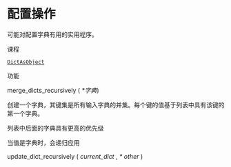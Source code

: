 # 配置操作

可能对配置字典有用的实用程序。

课程

[`DictAsObject`]()

功能

merge_dicts_recursively ( _\*字典_)

创建一个字典，其键集是所有输入字典的并集。每个键的值基于列表中具有该键的第一个字典。

列表中后面的字典具有更高的优先级

当值是字典时，会递归应用

update_dict_recursively ( _current_dict_ , _\* other_ )
